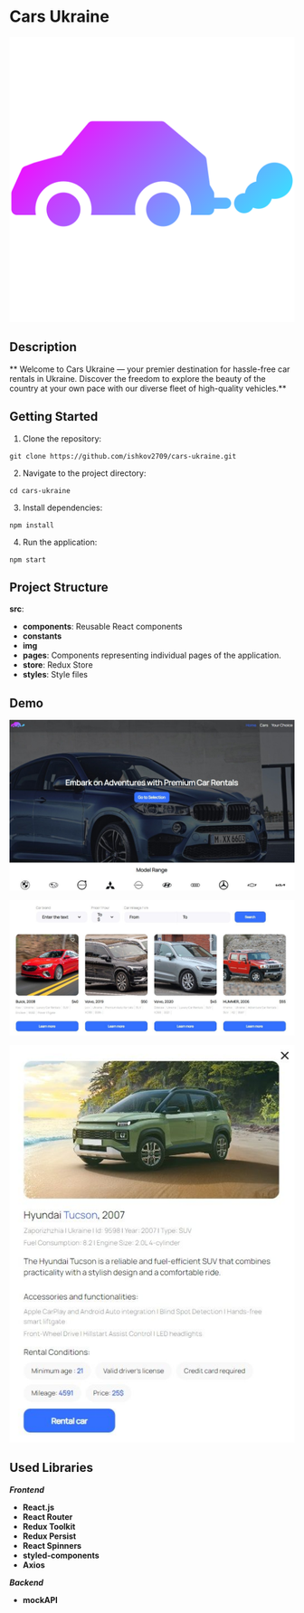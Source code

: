 # Cars Ukraine

![Logo](./src/img//logo.png)

## Description

** Welcome to Cars Ukraine — your premier destination for hassle-free car
rentals in Ukraine. Discover the freedom to explore the beauty of the country at
your own pace with our diverse fleet of high-quality vehicles.**

## Getting Started

1. Clone the repository:

```
git clone https://github.com/ishkov2709/cars-ukraine.git
```

2. Navigate to the project directory:

```
cd cars-ukraine
```

3. Install dependencies:

```
npm install
```

4. Run the application:

```
npm start
```

## Project Structure

**src**:

- **components**: Reusable React components
- **constants**
- **img**
- **pages**: Components representing individual pages of the application.
- **store**: Redux Store
- **styles**: Style files

## Demo

![Demo 1](./src/img/demo/demo_1.jpg)

![Demo 1](./src/img/demo/demo_2.jpg)

![Demo 1](./src/img/demo/demo_3.jpg)

## Used Libraries

**_Frontend_**

- **React.js**
- **React Router**
- **Redux Toolkit**
- **Redux Persist**
- **React Spinners**
- **styled-components**
- **Axios**

**_Backend_**

- **mockAPI**
